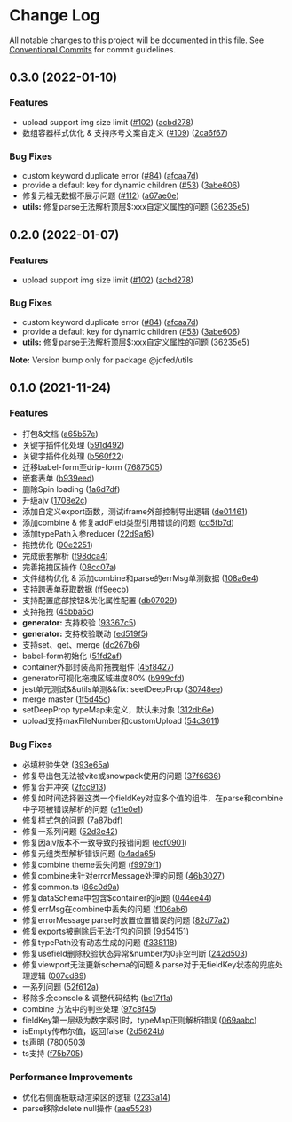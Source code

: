# Change Log

All notable changes to this project will be documented in this file.
See [Conventional Commits](https://conventionalcommits.org) for commit guidelines.

## 0.3.0 (2022-01-10)


### Features

* upload support img size limit ([#102](https://github.com/jdfed/drip-form/issues/102)) ([acbd278](https://github.com/jdfed/drip-form/commit/acbd27861a44004abf3afb7ae5ca5d210c70c28d))
* 数组容器样式优化 & 支持序号文案自定义 ([#109](https://github.com/jdfed/drip-form/issues/109)) ([2ca6f67](https://github.com/jdfed/drip-form/commit/2ca6f67a2b894fc0152230f3bee69f279bce640c))


### Bug Fixes

* custom keyword duplicate error  ([#84](https://github.com/jdfed/drip-form/issues/84)) ([afcaa7d](https://github.com/jdfed/drip-form/commit/afcaa7df4d0a2255de1685e37c59962d192c2b7e))
* provide a default key for dynamic children ([#53](https://github.com/jdfed/drip-form/issues/53)) ([3abe606](https://github.com/jdfed/drip-form/commit/3abe6068e20d2d567426eb7ee637e2b6a0c93af5))
* 修复元祖无数据不展示问题 ([#112](https://github.com/jdfed/drip-form/issues/112)) ([a67ae0e](https://github.com/jdfed/drip-form/commit/a67ae0e441d06d26812d257e34f82a245c9a84ea))
* **utils:** 修复parse无法解析顶层$:xxx自定义属性的问题 ([36235e5](https://github.com/jdfed/drip-form/commit/36235e56f477461c49b4f59149c6da7e6ede99d9))



## 0.2.0 (2022-01-07)


### Features

* upload support img size limit ([#102](https://github.com/jdfed/drip-form/issues/102)) ([acbd278](https://github.com/jdfed/drip-form/commit/acbd27861a44004abf3afb7ae5ca5d210c70c28d))


### Bug Fixes

* custom keyword duplicate error  ([#84](https://github.com/jdfed/drip-form/issues/84)) ([afcaa7d](https://github.com/jdfed/drip-form/commit/afcaa7df4d0a2255de1685e37c59962d192c2b7e))
* provide a default key for dynamic children ([#53](https://github.com/jdfed/drip-form/issues/53)) ([3abe606](https://github.com/jdfed/drip-form/commit/3abe6068e20d2d567426eb7ee637e2b6a0c93af5))
* **utils:** 修复parse无法解析顶层$:xxx自定义属性的问题 ([36235e5](https://github.com/jdfed/drip-form/commit/36235e56f477461c49b4f59149c6da7e6ede99d9))





**Note:** Version bump only for package @jdfed/utils





## 0.1.0 (2021-11-24)


### Features

* 打包&文档 ([a65b57e](https://github.com/jdfed/drip-form/commit/a65b57e1fa390dc38d1bd3d9a5cb2c98f446744f))
* 关键字插件化处理 ([591d492](https://github.com/jdfed/drip-form/commit/591d492018cc6dcb092dec533d9d078ed8810b83))
* 关键字插件化处理 ([b560f22](https://github.com/jdfed/drip-form/commit/b560f220bd7bda8614a8f94a60cf5a2a3417e584))
* 迁移babel-form至drip-form ([7687505](https://github.com/jdfed/drip-form/commit/768750518a8fdd9de93234fb8fbd5fc1cbd555b6))
* 嵌套表单 ([b939eed](https://github.com/jdfed/drip-form/commit/b939eed9bf23db5efa9a6c8177a24b397f4e8ba8))
* 删除Spin loading ([1a6d7df](https://github.com/jdfed/drip-form/commit/1a6d7df9e638d49bb3b938c2bbc46fb274bb6ea3))
* 升级ajv ([1708e2c](https://github.com/jdfed/drip-form/commit/1708e2c8ad8581a78be9923f194c494e2f970a4c))
* 添加自定义export函数，测试iframe外部控制导出逻辑 ([de01461](https://github.com/jdfed/drip-form/commit/de014610c37d43959a3311148e27b0bf7ec49d27))
* 添加combine & 修复addField类型引用错误的问题 ([cd5fb7d](https://github.com/jdfed/drip-form/commit/cd5fb7d73704739073f734dcd1ca384299ba2f67))
* 添加typePath入参reducer ([22d9af6](https://github.com/jdfed/drip-form/commit/22d9af63b4a218ccb20971a6ac0ebda3916647e1))
* 拖拽优化 ([90e2251](https://github.com/jdfed/drip-form/commit/90e22517082fe2a432bb443fc1961451da7b2ba0))
* 完成嵌套解析 ([f98dca4](https://github.com/jdfed/drip-form/commit/f98dca4a27999a3839bb9721a3e83b114799fb05))
* 完善拖拽区操作 ([08cc07a](https://github.com/jdfed/drip-form/commit/08cc07ab74260d233ece26051142680ae89e8c03))
* 文件结构优化 & 添加combine和parse的errMsg单测数据 ([108a6e4](https://github.com/jdfed/drip-form/commit/108a6e456782ca6f8cfe242520a34aa540af943f))
* 支持跨表单获取数据 ([ff9eecb](https://github.com/jdfed/drip-form/commit/ff9eecbfcbf7b87527e060cb6637e7b8a009137c))
* 支持配置底部按钮&优化属性配置 ([db07029](https://github.com/jdfed/drip-form/commit/db070296f612a2ff3394424f319f0e27b2734fae))
* 支持拖拽 ([45bba5c](https://github.com/jdfed/drip-form/commit/45bba5c4f75a268b06310105b6865bb42f3eca39))
* **generator:** 支持校验 ([93367c5](https://github.com/jdfed/drip-form/commit/93367c5d965007638b51653459f1faeff9d637c5))
* **generator:** 支持校验联动 ([ed519f5](https://github.com/jdfed/drip-form/commit/ed519f559ea5ceb0524787f6a8e343fbe845024b))
* 支持set、get、merge ([dc267b6](https://github.com/jdfed/drip-form/commit/dc267b6a23d7d9a8b5bf3edff303adfed7a98056))
* babel-form初始化 ([51fd2af](https://github.com/jdfed/drip-form/commit/51fd2af04a66c1d84970a8060174e20b0d859746))
* container外部封装高阶拖拽组件 ([45f8427](https://github.com/jdfed/drip-form/commit/45f842764601aaa44b267a39f3530827be11c0a3))
* generator可视化拖拽区域进度80% ([b999cfd](https://github.com/jdfed/drip-form/commit/b999cfde748d98ee6cac457636893a7a7f74ee02))
* jest单元测试&&utils单测&&fix: seetDeepProp ([30748ee](https://github.com/jdfed/drip-form/commit/30748eea8f48260184a92c0bf300b7033b33cb8f))
* merge master ([1f5d45c](https://github.com/jdfed/drip-form/commit/1f5d45ce1cdd7b86a80cd049631eb9d46a6310e7))
* setDeepProp typeMap未定义，默认未对象 ([312db6e](https://github.com/jdfed/drip-form/commit/312db6e073b574e9ad292373bd4dde9591d14e28))
* upload支持maxFileNumber和customUpload ([54c3611](https://github.com/jdfed/drip-form/commit/54c361148e66e65ea0ec505b2bf6cb059048eba2))


### Bug Fixes

* 必填校验失效 ([393e65a](https://github.com/jdfed/drip-form/commit/393e65a964594430a5f856e6cbba605cbe414693))
* 修复导出包无法被vite或snowpack使用的问题 ([37f6636](https://github.com/jdfed/drip-form/commit/37f6636124ecd3223eac7152fb19a4accf2c5ca8))
* 修复合并冲突 ([2fcc913](https://github.com/jdfed/drip-form/commit/2fcc9132017b121ad849a5d7f6186ba7cd628673))
* 修复如时间选择器这类一个fieldKey对应多个值的组件，在parse和combine中子项被错误解析的问题 ([e11e0e1](https://github.com/jdfed/drip-form/commit/e11e0e1d55c4aaf90405a6c3387a8bb5fbbd2843))
* 修复样式包的问题 ([7a87bdf](https://github.com/jdfed/drip-form/commit/7a87bdf9e7364493e541fe60f653067336bef9a0))
* 修复一系列问题 ([52d3e42](https://github.com/jdfed/drip-form/commit/52d3e4258f962958189f1c8ced9b8c20dcf24653))
* 修复因ajv版本不一致导致的报错问题 ([ecf0901](https://github.com/jdfed/drip-form/commit/ecf09018d51c66c2e9d328c0696a7cb15ff45188))
* 修复元组类型解析错误问题 ([b4ada65](https://github.com/jdfed/drip-form/commit/b4ada65f857184c7a3c15012ea5d5d385aac89d4))
* 修复combine theme丢失问题 ([f9979f1](https://github.com/jdfed/drip-form/commit/f9979f168e5f15bbbae27d6c3a8f49c3cbc6b409))
* 修复combine未针对errorMessage处理的问题 ([46b3027](https://github.com/jdfed/drip-form/commit/46b30273fbbefcf38fae1bbccdcfdc2a3dec2503))
* 修复common.ts ([86c0d9a](https://github.com/jdfed/drip-form/commit/86c0d9a3f3b7a68f0b212dd030fea84f6ea0381f))
* 修复dataSchema中包含$container的问题 ([044ee44](https://github.com/jdfed/drip-form/commit/044ee44d71c27b3ab83328797c2131d20ea2c4da))
* 修复errMsg在combine中丢失的问题 ([f106ab6](https://github.com/jdfed/drip-form/commit/f106ab6c0463913b4e636aeb2d7d4c310f30623a))
* 修复errorMessage parse时放置位置错误的问题 ([82d77a2](https://github.com/jdfed/drip-form/commit/82d77a2d69646864287302e8c88ac166236795da))
* 修复exports被删除后无法打包的问题 ([9d54151](https://github.com/jdfed/drip-form/commit/9d54151a8445fd0b7849b1ce2f806f4db8ef07a1))
* 修复typePath没有动态生成的问题 ([f338118](https://github.com/jdfed/drip-form/commit/f338118011f394e74975a73d09f7168ef4e7692a))
* 修复usefield删除校验状态异常&number为0非空判断 ([242d503](https://github.com/jdfed/drip-form/commit/242d50319875eb007440e36800e08158aef8022b))
* 修复viewport无法更新schema的问题 & parse对于无fieldKey状态的兜底处理逻辑 ([007cd89](https://github.com/jdfed/drip-form/commit/007cd897855c8b680d16823c5dca6a6f3e6afa05))
* 一系列问题 ([52f612a](https://github.com/jdfed/drip-form/commit/52f612a37c20c55ae5957365aa249e9ffff96db3))
* 移除多余console & 调整代码结构 ([bc17f1a](https://github.com/jdfed/drip-form/commit/bc17f1aca8e9e5dfdbca23ea01d51af869dfd056))
* combine 方法中的判空处理 ([97c8f45](https://github.com/jdfed/drip-form/commit/97c8f454ea176edfa1c38c7c0f00f819c0032295))
* fieldKey第一层级为数字索引时，typeMap正则解析错误 ([069aabc](https://github.com/jdfed/drip-form/commit/069aabcb6d365ed2e414be9181d92d6828554394))
* isEmpty传布尔值，返回false ([2d5624b](https://github.com/jdfed/drip-form/commit/2d5624bf326cb2ef204fdd9b54595211d08f93eb))
* ts声明 ([7800503](https://github.com/jdfed/drip-form/commit/7800503addeaf8b2a75ac8fd205934d00a0c8479))
* ts支持 ([f75b705](https://github.com/jdfed/drip-form/commit/f75b705eaa00890bcd9c7f442c5521e770b16849))


### Performance Improvements

* 优化右侧面板联动渲染区的逻辑 ([2233a14](https://github.com/jdfed/drip-form/commit/2233a1472d630df83da6984fcdba0f52a93ccfaa))
* parse移除delete null操作 ([aae5528](https://github.com/jdfed/drip-form/commit/aae55288b99f778c6d2cad86749acf0ea73927e8))

